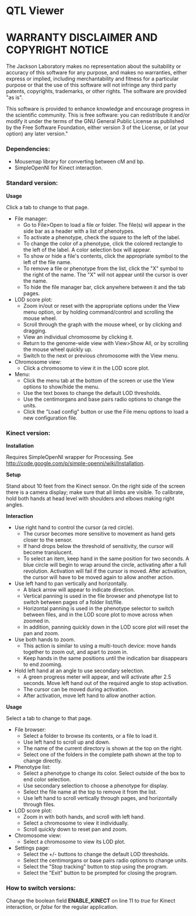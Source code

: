 # QTL Viewer

WARRANTY DISCLAIMER AND COPYRIGHT NOTICE
========================================

The Jackson Laboratory makes no representation about the suitability or accuracy
of this software for any purpose, and makes no warranties, either express or
implied, including merchantability and fitness for a particular purpose or that
the use of this software will not infringe any third party patents, copyrights,
trademarks, or other rights. The software are provided "as is".

This software is provided to enhance knowledge and encourage progress in the
scientific community. This is free software: you can redistribute it and/or
modify it under the terms of the GNU General Public License as published by the
Free Software Foundation, either version 3 of the License, or (at your option)
any later version."

### Dependencies:

* Mousemap library for converting between cM and bp.
* SimpleOpenNI for Kinect interaction.

### Standard version:

**Usage**

Click a tab to change to that page.

* File manager:
  * Go to File>Open to load a file or folder. The file(s) will appear in the side bar as a header with a list of phenotypes.
  * To activate a phenotype, check the square to the left of the label.
  * To change the color of a phenotype, click the colored rectangle to the left of the label. A color selection box will appear.
  * To show or hide a file's contents, click the appropriate symbol to the left of the file name.
  * To remove a file or phenotype from the list, click the "X" symbol to the right of the name. The "X" will not appear until the cursor is over the name.
  * To hide the file manager bar, click anywhere between it and the tab pages.
* LOD score plot:
  * Zoom in/out or reset with the appropriate options under the View menu option, or by holding command/control and scrolling the mouse wheel.
  * Scroll through the graph with the mouse wheel, or by clicking and dragging.
  * View an individual chromosome by clicking it.
  * Return to the genome-wide view with View>Show All, or by scrolling the mouse wheel quickly up.
  * Switch to the next or previous chromosome with the View menu.
* Chromosome view:
  * Click a chromosome to view it in the LOD score plot.
* Menu:
  * Click the menu tab at the bottom of the screen or use the View options to show/hide the menu.
  * Use the text boxes to change the default LOD thresholds.
  * Use the centimorgans and base pairs radio options to change the units.
  * Click the "Load config" button or use the File menu options to load a new configuration file.

### Kinect version:

**Installation**

Requires SimpleOpenNI wrapper for Processing. See <http://code.google.com/p/simple-openni/wiki/Installation>.  

**Setup**

Stand about 10 feet from the Kinect sensor. On the right side of the screen there is a camera display; make sure that all limbs are visible. To calibrate, hold both hands at head level with shoulders and elbows making right angles.  

**Interaction**

* Use right hand to control the cursor (a red circle).
  * The cursor becomes more sensitive to movement as hand gets closer to the sensor.
  * If hand drops below the threshold of sensitivity, the cursor will become translucent.
  * To select an item, keep hand in the same position for two seconds. A blue circle will begin to wrap around the circle, activating after a full revolution. Activation will fail if the cursor is moved. After activation, the cursor will have to be moved again to allow another action.
* Use left hand to pan vertically and horizontally.
  * A black arrow will appear to indicate direction.
  * Vertical panning is used in the file browser and phenotype list to switch between pages of a folder list/file.
  * Horizontal panning is used in the phenotype selector to switch between files, and in the LOD score plot to move across when zoomed in.
  * In addition, panning quickly down in the LOD score plot will reset the pan and zoom.
* Use both hands to zoom.
  * This action is similar to using a multi-touch device: move hands together to zoom out, and apart to zoom in.
  * Keep hands in the same positions until the indication bar disappears to end zooming.
* Hold left hand at an angle to use secondary selection.
  * A green progress meter will appear, and will activate after 2.5 seconds. Move left hand out of the required angle to stop activation.
  * The cursor can be moved during activation.
  * After activation, move left hand to allow another action.

**Usage**

Select a tab to change to that page.

* File browser:
  * Select a folder to browse its contents, or a file to load it.
  * Use left hand to scroll up and down.
  * The name of the current directory is shown at the top on the right.
  * Select one of the folders in the complete path shown at the top to change directly.
* Phenotype list:
  * Select a phenotype to change its color. Select outside of the box to end color selection.
  * Use secondary selection to choose a phenotype for display.
  * Select the file name at the top to remove it from the list.
  * Use left hand to scroll vertically through pages, and horizontally through files.
* LOD score plot:
  * Zoom in with both hands, and scroll with left hand.
  * Select a chromosome to view it individually.
  * Scroll quickly down to reset pan and zoom.
* Chromosome view:
  * Select a chromosome to view its LOD plot.
* Settings page:
  * Select the +/- buttons to change the default LOD thresholds.
  * Select the centimorgans or base pairs radio options to change units.
  * Select the "Stop tracking" button to stop using the program.
  * Select the "Exit" button to be prompted for closing the program.

### How to switch versions:

Change the boolean field **ENABLE_KINECT** on line 11 to _true_ for Kinect interaction, or _false_ for the regular application.
